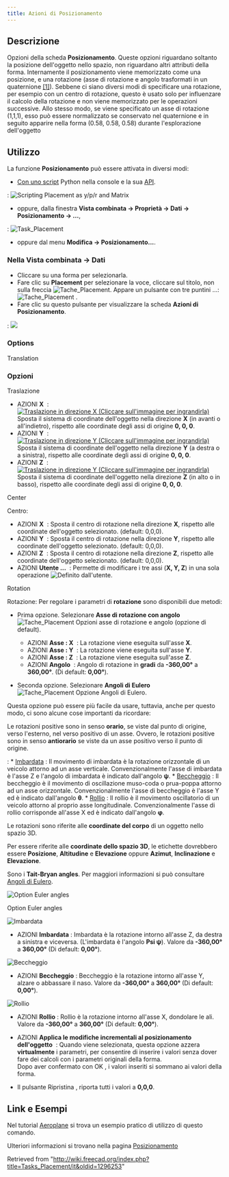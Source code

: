 ```yaml
---
title: Azioni di Posizionamento
---
```

## Descrizione

Opzioni della scheda **Posizionamento**. Queste opzioni riguardano soltanto la posizione dell'oggetto nello spazio, non riguardano altri attributi della forma. Internamente il posizionamento viene memorizzato come una posizione, e una rotazione (asse di rotazione e angolo trasformati in un quaternione [[1]](https://en.wikipedia.org/wiki/Quaternions_and_spatial_rotation)). Sebbene ci siano diversi modi di specificare una rotazione, per esempio con un centro di rotazione, questo è usato solo per influenzare il calcolo della rotazione e non viene memorizzato per le operazioni successive. Allo stesso modo, se viene specificato un asse di rotazione (1,1,1), esso può essere normalizzato se conservato nel quaternione e in seguito apparire nella forma (0.58, 0.58, 0.58) durante l'esplorazione dell'oggetto

## Utilizzo

La funzione **Posizionamento** può essere attivata in diversi modi:

* [Con uno script](/Python_scripting_tutorial#Vecteurs_et_Positions "Python scripting tutorial") Python nella console e la sua [API](/Placement_API "Placement API").

:   ![Scripting Placement as y/p/r and Matrix](/images/PlacePyConv10.png)

* oppure, dalla finestra **Vista combinata → Proprietà → Dati → Posizionamento → ...**,

:   ![Task_Placement](/images/Tache_Placement_fr_01.png)

* oppure dal menu **Modifica → Posizionamento...**.

### Nella Vista combinata → Dati

* Cliccare su una forma per selezionarla.
* Fare clic su **Placement** per selezionare la voce, cliccare sul titolo, non sulla freccia ![Tache_Placement](/images/Tache_Placement_01_fr_00.png). Appare un pulsante con tre puntini ...: ![Tache_Placement](/images/Tache_Placement_01_fr_00.png) .
* Fare clic su questo pulsante per visualizzare la scheda **Azioni di Posizionamento**.

:   ![](/images/Tache_Placement_en_02.png)

### Options

Translation

### Opzioni

Traslazione

* AZIONI  **X**  : [![Traslazione in direzione X (Cliccare sull'immagine per ingrandirla)](/images/Tache_Placement_Translation_X_fr.gif)](/File:Tache_Placement_Translation_X_fr.gif  "Traslazione in direzione X (Cliccare sull'immagine per ingrandirla)") Sposta il sistema di coordinate dell'oggetto nella direzione **X** (in avanti o all'indietro), rispetto alle coordinate degli assi di origine **0, 0, 0**.
* AZIONI  **Y**  : [![Traslazione in direzione Y (Cliccare sull'immagine per ingrandirla)](/images/Tache_Placement_Translation_Y_fr.gif)](/File:Tache_Placement_Translation_Y_fr.gif  "Traslazione in direzione Y (Cliccare sull'immagine per ingrandirla)") Sposta il sistema di coordinate dell'oggetto nella direzione **Y** (a destra o a sinistra), rispetto alle coordinate degli assi di origine **0, 0, 0**.
* AZIONI  **Z**  : [![Traslazione in direzione Y (Cliccare sull'immagine per ingrandirla)](/images/Tache_Placement_Translation_Z_fr.gif)](/File:Tache_Placement_Translation_Z_fr.gif  "Traslazione in direzione Y (Cliccare sull'immagine per ingrandirla)") Sposta il sistema di coordinate dell'oggetto nella direzione **Z** (in alto o in basso), rispetto alle coordinate degli assi di origine **0, 0, 0**.

Center

Centro:

* AZIONI  **X**  : Sposta il centro di rotazione nella direzione **X**, rispetto alle coordinate dell'oggetto selezionato. (default: 0,0,0).
* AZIONI  **Y**  : Sposta il centro di rotazione nella direzione **Y**, rispetto alle coordinate dell'oggetto selezionato. (default: 0,0,0).
* AZIONI  **Z**  : Sposta il centro di rotazione nella direzione **Z**, rispetto alle coordinate dell'oggetto selezionato. (default: 0,0,0).
* AZIONI  **Utente ...**  : Permette di modificare i tre assi (**X, Y, Z**) in una sola operazione ![Definito dall'utente](/images/Part_Revolve_fr_06.png).

Rotation

Rotazione: 
Per regolare i parametri di **rotazione** sono disponibili due metodi:

* Prima opzione. Selezionare **Asse di rotazione con angolo** ![Tache_Placement Opzioni asse di rotazione e angolo](/images/Tache_Placement_fr_05.png) (opzione di default).
  + AZIONI  **Asse : X**  : La rotazione viene eseguita sull'asse **X**.
  + AZIONI  **Asse : Y**  : La rotazione viene eseguita sull'asse **Y**.
  + AZIONI  **Asse : Z**  : La rotazione viene eseguita sull'asse **Z**.
  + AZIONI  **Angolo**  : Angolo di rotazione in **gradi** da **-360,00°** a **360,00°**. (Di default: **0,00°**).

* Seconda opzione. Selezionare **Angoli di Eulero** ![Tache_Placement Opzione Angoli di Eulero](/images/Tache_Placement_fr_04.png).

Questa opzione può essere più facile da usare, tuttavia, anche per questo modo, ci sono alcune cose importanti da ricordare:

Le rotazioni positive sono in senso **orario**, se viste dal punto di origine, verso l'esterno, nel verso positivo di un asse. Ovvero, le rotazioni positive sono in senso **antiorario** se viste da un asse positivo verso il punto di origine.

:   * [Imbardata](http://it.wikipedia.org/wiki/Lacet_(mouvement)) : Il movimento di imbardata è la rotazione orizzontale di un veicolo attorno ad un asse verticale. Convenzionalmente l'asse di imbardata è l'asse Z e l'angolo di imbardata è indicato dall'angolo **ψ**.
    * [Beccheggio](http://it.wikipedia.org/wiki/Tangage) : Il beccheggio è il movimento di oscillazione muso-coda o prua-poppa attorno ad un asse orizzontale. Convenzionalmente l'asse di beccheggio è l'asse Y ed è indicato dall'angolo **θ**.
    * [Rollio](http://it.wikipedia.org/wiki/Roulis) : Il rollio è il movimento oscillatorio di un veicolo attorno al proprio asse longitudinale. Convenzionalmente l'asse di rollio corrisponde all'asse X ed è indicato dall'angolo **φ**.

Le rotazioni sono riferite alle **coordinate del corpo** di un oggetto nello spazio 3D.

Per essere riferite alle **coordinate dello spazio 3D**, le etichette dovrebbero essere **Posizione**, **Altitudine** e **Elevazione** oppure **Azimut**, **Inclinazione** e **Elevazione**.

Sono i **Tait-Bryan angles**. Per maggiori informazioni si può consultare [Angoli di Eulero](http://it.wikipedia.org/wiki/Angles_d'Euler).

![Option Euler angles](/images/Tache_Placement_it_03.png)

Option Euler angles

![Imbardata](/images/Tache_Placement_Lacet_fr_Mini.gif)

* AZIONI **Imbardata** : Imbardata è la rotazione intorno all'asse Z, da destra a sinistra e viceversa. (L'imbardata è l'angolo **Psi ψ**). Valore da **-360,00°** a **360,00°** (Di default: **0,00°**).

![Beccheggio](/images/Tache_Placement_Tangage_fr_Mini.gif)

* AZIONI **Beccheggio** : Beccheggio è la rotazione intorno all'asse Y, alzare o abbassare il naso. Valore da **-360,00°** a **360,00°** (Di default: **0,00°**).

![Rollio](/images/Tache_Placement_Roulis_fr_Mini.gif)

* AZIONI **Rollio** : Rollio è la rotazione intorno all'asse X, dondolare le ali. Valore da **-360,00°** a **360,00°** (Di default: **0,00°**).

* AZIONI  **Applica le modifiche incrementali al posizionamento dell'oggetto**  : Quando viene selezionata, questa opzione azzera **virtualmente** i parametri, per consentire di inserire i valori senza dover fare dei calcoli con i parametri originali della forma.  
  Dopo aver confermato con  OK , i valori inseriti si sommano ai valori della forma.

* Il pulsante  Ripristina , riporta tutti i valori a **0,0,0**.

## Link e Esempi

Nel tutorial [Aeroplane](/Aeroplane/it "Aeroplane/it") si trova un esempio pratico di utilizzo di questo comando.

Ulteriori informazioni si trovano nella pagina [Posizionamento](/Placement/it "Placement/it")

Retrieved from "<http://wiki.freecad.org/index.php?title=Tasks_Placement/it&oldid=1296253>"